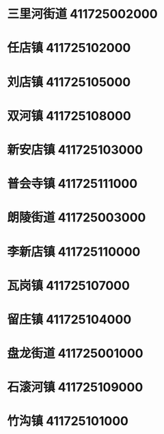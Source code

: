 # 三里河街道 411725002000
# 任店镇 411725102000
# 刘店镇 411725105000
# 双河镇 411725108000
# 新安店镇 411725103000
# 普会寺镇 411725111000
# 朗陵街道 411725003000
# 李新店镇 411725110000
# 瓦岗镇 411725107000
# 留庄镇 411725104000
# 盘龙街道 411725001000
# 石滚河镇 411725109000
# 竹沟镇 411725101000
